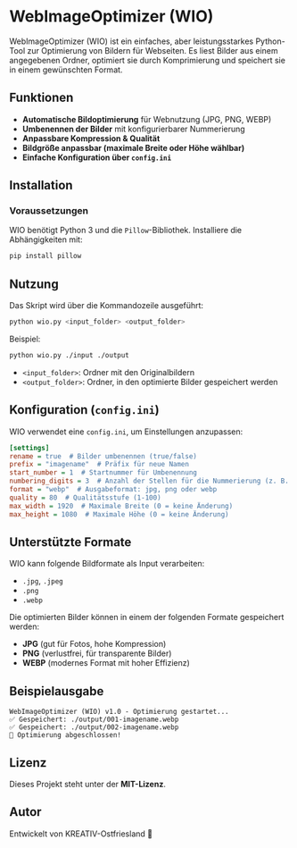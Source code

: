# WebImageOptimizer (WIO)

WebImageOptimizer (WIO) ist ein einfaches, aber leistungsstarkes Python-Tool zur Optimierung von Bildern für Webseiten. Es liest Bilder aus einem angegebenen Ordner, optimiert sie durch Komprimierung und speichert sie in einem gewünschten Format.

## Funktionen

- **Automatische Bildoptimierung** für Webnutzung (JPG, PNG, WEBP)
- **Umbenennen der Bilder** mit konfigurierbarer Nummerierung
- **Anpassbare Kompression & Qualität**
- **Bildgröße anpassbar (maximale Breite oder Höhe wählbar)**
- **Einfache Konfiguration über `config.ini`**

## Installation

### Voraussetzungen

WIO benötigt Python 3 und die `Pillow`-Bibliothek. Installiere die Abhängigkeiten mit:

```bash
pip install pillow
```

## Nutzung

Das Skript wird über die Kommandozeile ausgeführt:

```bash
python wio.py <input_folder> <output_folder>
```

Beispiel:

```bash
python wio.py ./input ./output
```

- `<input_folder>`: Ordner mit den Originalbildern
- `<output_folder>`: Ordner, in den optimierte Bilder gespeichert werden

## Konfiguration (`config.ini`)

WIO verwendet eine `config.ini`, um Einstellungen anzupassen:

```ini
[settings]
rename = true  # Bilder umbenennen (true/false)
prefix = "imagename"  # Präfix für neue Namen
start_number = 1  # Startnummer für Umbenennung
numbering_digits = 3  # Anzahl der Stellen für die Nummerierung (z. B. 001, 01, 1)
format = "webp"  # Ausgabeformat: jpg, png oder webp
quality = 80  # Qualitätsstufe (1-100)
max_width = 1920  # Maximale Breite (0 = keine Änderung)
max_height = 1080  # Maximale Höhe (0 = keine Änderung)
```

## Unterstützte Formate

WIO kann folgende Bildformate als Input verarbeiten:

- `.jpg`, `.jpeg`
- `.png`
- `.webp`

Die optimierten Bilder können in einem der folgenden Formate gespeichert werden:

- **JPG** (gut für Fotos, hohe Kompression)
- **PNG** (verlustfrei, für transparente Bilder)
- **WEBP** (modernes Format mit hoher Effizienz)

## Beispielausgabe

```
WebImageOptimizer (WIO) v1.0 - Optimierung gestartet...
✅ Gespeichert: ./output/001-imagename.webp
✅ Gespeichert: ./output/002-imagename.webp
🎉 Optimierung abgeschlossen!
```

## Lizenz

Dieses Projekt steht unter der **MIT-Lizenz**.

## Autor

Entwickelt von KREATIV-Ostfriesland 🚀

